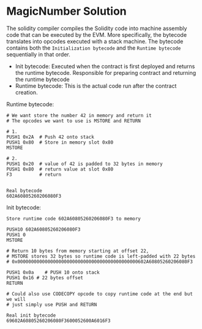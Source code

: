 # MagicNumber Solution

The solidity compiler compiles the Solidity code into machine assembly code that can be executed by the EVM.
More specifically, the bytecode translates into opcodes executed with a stack machine.
The bytecode contains both the `Initialization bytecode` and the `Runtime bytecode` sequentially in that order.

- Init bytecode: Executed when the contract is first deployed and returns the runtime bytecode. Responsible for preparing contract and returning the runtime bytecode
- Runtime bytecode: This is the actual code run after the contract creation. 



Runtime bytecode:

```
# We want store the number 42 in memory and return it
# The opcodes we want to use is MSTORE and RETURN

# 1. 
PUSH1 0x2A  # Push 42 onto stack
PUSH1 0x80  # Store in memory slot 0x80
MSTORE

# 2.
PUSH1 0x20  # value of 42 is padded to 32 bytes in memory
PUSH1 0x80  # return value at slot 0x80
F3          # return


Real bytecode
602A60805260206080F3
```


Init bytecode:
```
Store runtime code 602A60805260206080F3 to memory

PUSH10 602A60805260206080F3
PUSH1 0
MSTORE

# Return 10 bytes from memory starting at offset 22,
# MSTORE stores 32 bytes so runtime code is left-padded with 22 bytes
# 0x00000000000000000000000000000000000000000000602A60805260206080F3

PUSH1 0x0a    # PUSH 10 onto stack 
PUSH1 0x16 # 22 bytes offset
RETURN  

# Could also use CODECOPY opcode to copy runtime code at the end but we will 
# just simply use PUSH and RETURN

Real init bytecode
69602A60805260206080F3600052600A6016F3
```